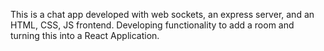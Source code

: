 This is a chat app developed with web sockets, an express server, and an HTML, CSS, JS frontend. Developing functionality to add a room and turning this into a React Application. 